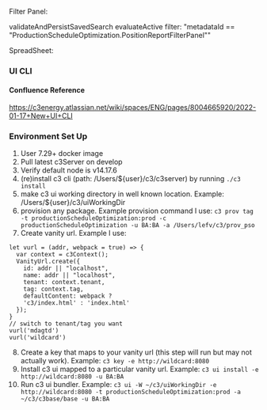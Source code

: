 Filter Panel:

validateAndPersistSavedSearch
evaluateActive
filter: "metadataId == \"ProductionScheduleOptimization.PositionReportFilterPanel\""

SpreadSheet: 

### UI CLI
#### Confluence Reference
https://c3energy.atlassian.net/wiki/spaces/ENG/pages/8004665920/2022-01-17+New+UI+CLI

### Environment Set Up
1. User 7.29+ docker image
2. Pull latest c3Server on develop
3. Verify default node is v14.17.6 
4. (re)install c3 cli (path: /Users/${user}/c3/c3server) by running `./c3 install`
5. make c3 ui working directory in well known location. Example: /Users/${user}/c3/uiWorkingDir 
6. provision any package. Example provision command I use: `c3 prov tag -t productionScheduleOptimization:prod -c productionScheduleOptimization -u BA:BA -a /Users/lefv/c3/prov_pso`
7. Create vanity url. Example I use: 
   
```
let vurl = (addr, webpack = true) => {
  var context = c3Context();
  VanityUrl.create({
    id: addr || "localhost",
    name: addr || "localhost",
    tenant: context.tenant,
    tag: context.tag,
    defaultContent: webpack ? 
    'c3/index.html' : 'index.html'
  });
}
// switch to tenant/tag you want
vurl('mdagtd')
vurl('wildcard')
```

8. Create a key that maps to your vanity url (this step will run but may not actually work). Example: `c3 key -e http://wildcard:8080`
9. Install c3 ui mapped to a particular vanity url. Example: `c3 ui install -e http://wildcard:8080 -u BA:BA`
10. Run c3 ui bundler. Example: `c3 ui -W ~/c3/uiWorkingDir -e http://wildcard:8080 -t productionScheduleOptimization:prod -a ~/c3/c3base/base -u BA:BA`
